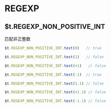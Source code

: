 # REGEXP

## $t.REGEXP_NON_POSITIVE_INT

匹配非正整数

```javascript
$t.REGEXP_NON_POSITIVE_INT.test(0)   // true

$t.REGEXP_NON_POSITIVE_INT.test(1)   // false

$t.REGEXP_NON_POSITIVE_INT.test(+1)   // false

$t.REGEXP_NON_POSITIVE_INT.test(-1)  // true

$t.REGEXP_NON_POSITIVE_INT.test(1.1) // false

$t.REGEXP_NON_POSITIVE_INT.test(+1.1) // false

$t.REGEXP_NON_POSITIVE_INT.test(-1.1) // false
```
